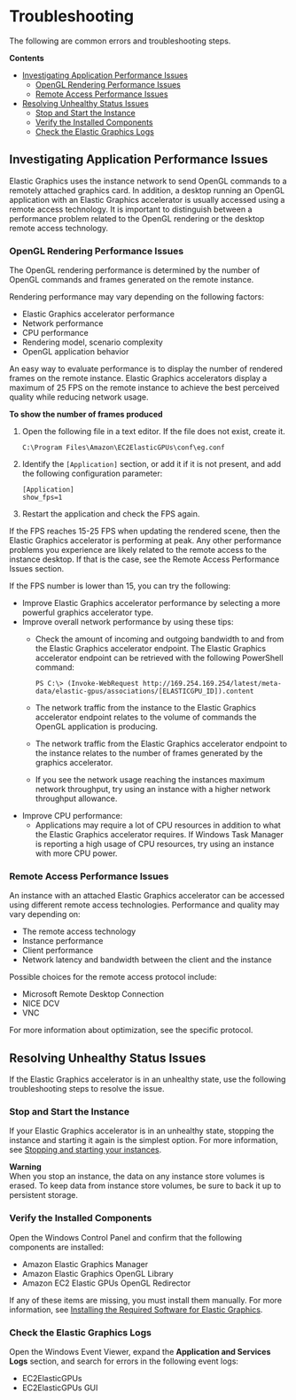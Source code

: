 # Troubleshooting<a name="elastic-graphics-troubleshooting"></a>

The following are common errors and troubleshooting steps\.

**Contents**
+ [Investigating Application Performance Issues](#elastic-graphics-troubleshooting_performance)
  + [OpenGL Rendering Performance Issues](#elastic-graphics-opengl-performance)
  + [Remote Access Performance Issues](#elastic-graphics-remote-performance)
+ [Resolving Unhealthy Status Issues](#elastic-graphics-troubleshooting_unhealthy_status)
  + [Stop and Start the Instance](#elastic-graphics-start-and-stop)
  + [Verify the Installed Components](#elastic-graphics-verify)
  + [Check the Elastic Graphics Logs](#elastic-graphics-check-logs)

## Investigating Application Performance Issues<a name="elastic-graphics-troubleshooting_performance"></a>

Elastic Graphics uses the instance network to send OpenGL commands to a remotely attached graphics card\. In addition, a desktop running an OpenGL application with an Elastic Graphics accelerator is usually accessed using a remote access technology\. It is important to distinguish between a performance problem related to the OpenGL rendering or the desktop remote access technology\.

### OpenGL Rendering Performance Issues<a name="elastic-graphics-opengl-performance"></a>

The OpenGL rendering performance is determined by the number of OpenGL commands and frames generated on the remote instance\.

Rendering performance may vary depending on the following factors:
+ Elastic Graphics accelerator performance
+ Network performance
+ CPU performance
+ Rendering model, scenario complexity
+ OpenGL application behavior

An easy way to evaluate performance is to display the number of rendered frames on the remote instance\. Elastic Graphics accelerators display a maximum of 25 FPS on the remote instance to achieve the best perceived quality while reducing network usage\.

**To show the number of frames produced**

1. Open the following file in a text editor\. If the file does not exist, create it\.

   ```
   C:\Program Files\Amazon\EC2ElasticGPUs\conf\eg.conf
   ```

1. Identify the `[Application]` section, or add it if it is not present, and add the following configuration parameter:

   ```
   [Application]
   show_fps=1
   ```

1. Restart the application and check the FPS again\.

If the FPS reaches 15\-25 FPS when updating the rendered scene, then the Elastic Graphics accelerator is performing at peak\. Any other performance problems you experience are likely related to the remote access to the instance desktop\. If that is the case, see the Remote Access Performance Issues section\.

If the FPS number is lower than 15, you can try the following:
+ Improve Elastic Graphics accelerator performance by selecting a more powerful graphics accelerator type\.
+ Improve overall network performance by using these tips:
  + Check the amount of incoming and outgoing bandwidth to and from the Elastic Graphics accelerator endpoint\. The Elastic Graphics accelerator endpoint can be retrieved with the following PowerShell command:

    ```
    PS C:\> (Invoke-WebRequest http://169.254.169.254/latest/meta-data/elastic-gpus/associations/[ELASTICGPU_ID]).content
    ```
  + The network traffic from the instance to the Elastic Graphics accelerator endpoint relates to the volume of commands the OpenGL application is producing\.
  + The network traffic from the Elastic Graphics accelerator endpoint to the instance relates to the number of frames generated by the graphics accelerator\.
  + If you see the network usage reaching the instances maximum network throughput, try using an instance with a higher network throughput allowance\.
+ Improve CPU performance:
  + Applications may require a lot of CPU resources in addition to what the Elastic Graphics accelerator requires\. If Windows Task Manager is reporting a high usage of CPU resources, try using an instance with more CPU power\.

### Remote Access Performance Issues<a name="elastic-graphics-remote-performance"></a>

An instance with an attached Elastic Graphics accelerator can be accessed using different remote access technologies\. Performance and quality may vary depending on:
+ The remote access technology
+ Instance performance
+ Client performance
+ Network latency and bandwidth between the client and the instance

Possible choices for the remote access protocol include:
+ Microsoft Remote Desktop Connection
+ NICE DCV
+ VNC

For more information about optimization, see the specific protocol\.

## Resolving Unhealthy Status Issues<a name="elastic-graphics-troubleshooting_unhealthy_status"></a>

If the Elastic Graphics accelerator is in an unhealthy state, use the following troubleshooting steps to resolve the issue\.

### Stop and Start the Instance<a name="elastic-graphics-start-and-stop"></a>

If your Elastic Graphics accelerator is in an unhealthy state, stopping the instance and starting it again is the simplest option\. For more information, see [Stopping and starting your instances](Stop_Start.md#starting-stopping-instances)\.

**Warning**  
When you stop an instance, the data on any instance store volumes is erased\. To keep data from instance store volumes, be sure to back it up to persistent storage\.

### Verify the Installed Components<a name="elastic-graphics-verify"></a>

Open the Windows Control Panel and confirm that the following components are installed:
+ Amazon Elastic Graphics Manager
+ Amazon Elastic Graphics OpenGL Library
+ Amazon EC2 Elastic GPUs OpenGL Redirector

If any of these items are missing, you must install them manually\. For more information, see [Installing the Required Software for Elastic Graphics](working-with-elastic-graphics.md#elastic-graphics-install-libraries)\.

### Check the Elastic Graphics Logs<a name="elastic-graphics-check-logs"></a>

Open the Windows Event Viewer, expand the **Application and Services Logs** section, and search for errors in the following event logs:
+ EC2ElasticGPUs
+ EC2ElasticGPUs GUI